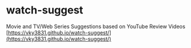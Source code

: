# watch-suggest
Movie and TV/Web Series Suggestions based on YouTube Review Videos
[https://vky3831.github.io/watch-suggest/](https://vky3831.github.io/watch-suggest/)
